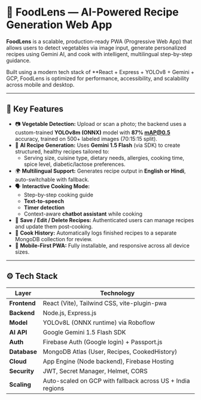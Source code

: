 # 🥦 FoodLens — AI-Powered Recipe Generation Web App

**FoodLens** is a scalable, production-ready PWA (Progressive Web App) that allows users to detect vegetables via image input, generate personalized recipes using Gemini AI, and cook with intelligent, multilingual step-by-step guidance.

Built using a modern tech stack of **React + Express + YOLOv8 + Gemini + GCP, FoodLens is optimized for performance, accessibility, and scalability across mobile and desktop.

---

## 🚀 Key Features

- 📷 **Vegetable Detection:** Upload or scan a photo; the backend uses a custom-trained **YOLOv8m (ONNX)** model with **87% mAP@0.5** accuracy, trained on 500+ labeled images (70:15:15 split).
- 🍲 **AI Recipe Generation:** Uses **Gemini 1.5 Flash** (via SDK) to create structured, healthy recipes tailored to:
  - Serving size, cuisine type, dietary needs, allergies, cooking time, spice level, diabetic/lactose preferences.
- 🌍 **Multilingual Support:** Generates recipe output in **English or Hindi**, auto-switchable with fallback.
- 🗣️ **Interactive Cooking Mode:** 
  - Step-by-step cooking guide
  - **Text-to-speech**
  - **Timer detection** 
  - Context-aware **chatbot assistant** while cooking
- 💾 **Save / Edit / Delete Recipes:** Authenticated users can manage recipes and update them post-cooking.
- 🧾 **Cook History:** Automatically logs finished recipes to a separate MongoDB collection for review.
- 📲 **Mobile-First PWA:** Fully installable,  and responsive across all device sizes.

---

## ⚙️ Tech Stack

| Layer        | Technology                                     |
|--------------|------------------------------------------------|
| **Frontend** | React (Vite), Tailwind CSS, vite-plugin-pwa    |
| **Backend**  | Node.js, Express.js                            |
| **Model**    | YOLOv8L (ONNX runtime) via Roboflow            |
| **AI API**   | Google Gemini 1.5 Flash SDK                    |
| **Auth**     | Firebase Auth (Google login) + Passport.js     |
| **Database** | MongoDB Atlas (User, Recipes, CookedHistory)   |
| **Cloud**    | App Engine (Node backend), Firebase Hosting    |
| **Security** | JWT, Secret Manager, Helmet, CORS              |
| **Scaling**  | Auto-scaled on GCP with fallback across US + India regions |



